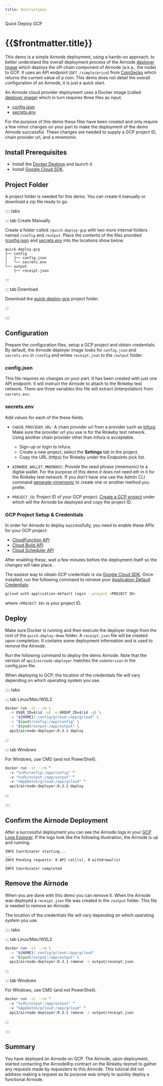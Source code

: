 ```yaml
---
title: Instructions
---
```


<TitleSpan>Quick Deploy GCP</TitleSpan>

# {{$frontmatter.title}}

<VersionWarning/>

<TocHeader /> <TOC class="table-of-contents" :include-level="[2,3]" />

This demo is a simple Airnode deployment, using a hands-on approach, to better understand the overall deployment process of the Airnode [deployer image](../../../grp-providers/docker/deployer-image.md) which deploys the off-chain component of Airnode (a.k.a., the node) to GCP. It uses an API endpoint (`GET /simple/price`) from [CoinGecko](https://www.coingecko.com/en/api/documentation) which returns the current value of a coin. This demo does not detail the overall configuration of an Airnode, it is just a quick start.

An Airnode cloud provider deployment uses a Docker image (called [deployer image](../../../grp-providers/docker/deployer-image.md)) which in turn requires three files as input.

- [config.json](./config-json.md)
- [secrets.env](./secrets-env.md)

For the purpose of this demo these files have been created and only require a few minor changes on your part to make the deployment of the demo Airnode successful. These changes are needed to supply a GCP project ID, chain provider url, and a mnemonic.

## Install Prerequisites

- Install the [Docker Desktop](https://docs.docker.com/get-docker/) and launch it.
- Install [Google Cloud SDK](https://cloud.google.com/sdk/docs/install).

## Project Folder

A project folder is needed for this demo. You can create it manually or download a zip file ready to go.

:::: tabs

::: tab Create Manually

Create a folder called `/quick-deploy-gcp` with two more internal folders named `/config` and `/output`. Place the contents of the files provided ([config.json](./config-json.md) and [secrets.env](./secrets-env.md) into the locations show below.

```
quick-deploy-gcp
├── config
│   ├── config.json
│   └── secrets.env
└── output
    ├── receipt.json
```

:::

::: tab Download

Download the <a href="/zip-files/quick-deploy-gcp-v0.3.zip" download>
quick-deploy-gcp</a> project folder.

:::

::::

## Configuration

Prepare the configuration files, setup a GCP project and obtain credentials. By default, the Airnode deployer image looks for `config.json` and `secrets.env` in `/config` and writes `receipt.json` to the `/output` folder.

### config.json

This file requires no changes on your part. It has been created with just one API endpoint. It will instruct the Airnode to attach to the Rinkeby test network. There are three variables this file will extract (interpolation) from `secrets.env`.

### secrets.env

Add values for each of the these fields.

- `CHAIN_PROVIDER_URL`: A chain provider url from a provider such as [Infura](https://infura.io/). Make sure the provider url you use is for the Rinkeby test network. Using another chain provider other than Infura is acceptable.

  - Sign-up or login to Infura.
  - Create a new project, select the **Settings** tab in the project.
  - Copy the URL (https) for Rinkeby under the Endpoints pick list.

- `AIRNODE_WALLET_MNEMONIC`: Provide the seed phrase (mnemonic) to a digital wallet. For the purpose of this demo it does not need eth in it for the Rinkeby test network. If you don't have one use the Admin CLI command [generate-mnemonic](../../../reference/packages/admin-cli.md#generate-mnemonic) to create one or another method you prefer.

- `PROJECT_ID`: Project ID of your GCP project. [Create a GCP project](https://cloud.google.com/resource-manager/docs/creating-managing-projects) under which will the Airnode be deployed and copy the project ID.

### GCP Project Setup & Credentials

In order for Airnode to deploy successfully, you need to enable these APIs for your GCP project:

- [CloudFunction API](https://console.cloud.google.com/apis/library/cloudfunctions.googleapis.com)
- [Cloud Build API](https://console.cloud.google.com/apis/library/cloudbuild.googleapis.com)
- [Cloud Scheduler API](https://console.cloud.google.com/apis/library/cloudscheduler.googleapis.com)

After enabling these, wait a few minutes before the deployment itself so the changes will take place.

The easiest way to obtain GCP credentials is via [Google Cloud SDK](https://cloud.google.com/sdk/docs/install). Once installed, run the following command to retrieve your [Application Default Credentials](https://cloud.google.com/sdk/gcloud/reference/auth/application-default/login):

```bash
gcloud auth application-default login --project <PROJECT ID>
```

where `<PROJECT ID>` is your project ID.

## Deploy

Make sure Docker is running and then execute the deployer image from the root of the `quick-deploy-demo` folder. A `receipt.json` file will be created upon completion. It contains some deployment information and is used to remove the Airnode.

Run the following command to deploy the demo Airnode. Note that the version of `api3/airnode-deployer` matches the `nodeVersion` in the config.json file. <airnode-DeployerPermissionsWarning/>

When deploying to GCP, the location of the credentials file will vary depending on which operating system you use.

:::: tabs

::: tab Linux/Mac/WSL2

```sh
docker run -it --rm \
  -e USER_ID=$(id -u) -e GROUP_ID=$(id -g) \
  -v "${HOME}/.config/gcloud:/app/gcloud" \
  -v "$(pwd)/config:/app/config" \
  -v "$(pwd)/output:/app/output" \
  api3/airnode-deployer:0.3.1 deploy
```

:::

::: tab Windows

For Windows, use CMD (and not PowerShell).

```sh
docker run -it --rm ^
  -v "%cd%/config:/app/config" ^
  -v "%cd%/output:/app/output" ^
  -v "%AppData%/gcloud:/app/gcloud" ^
  api3/airnode-deployer:0.3.1 deploy
```

:::

::::

## Confirm the Airnode Deployment

After a successful deployment you can see the Airnode logs in your [GCP Logs Explorer](https://console.cloud.google.com/logs). If the logs look like the following illustration, the Airnode is up and running.

```
INFO Coordinator starting...
...
INFO Pending requests: 0 API call(s), 0 withdrawal(s)
...
INFO Coordinator completed
```

<!-- Not really sure what else to put here. HTTP gateway is not available for GCP -->

## Remove the Airnode

When you are done with this demo you can remove it. When the Airnode was deployed a `receipt.json` file was created in the `/output` folder. This file is needed to remove an Airnode.

The location of the credentials file will vary depending on which operating system you use.

:::: tabs

::: tab Linux/Mac/WSL2

```sh
docker run -it --rm \
  -v "${HOME}/.config/gcloud:/app/gcloud"
  -v "$(pwd)/output:/app/output" \
  api3/airnode-deployer:0.3.1 remove -r output/receipt.json
```

:::

::: tab Windows

For Windows, use CMD (and not PowerShell).

```sh
docker run -it --rm ^
  -v "%cd%/output:/app/output" ^
  -v "%AppData%/gcloud:/app/gcloud" ^
  api3/airnode-deployer:0.3.1 remove -r output/receipt.json
```

:::

::::

## Summary

You have deployed an Airnode on GCP. The Airnode, upon deployment, started contacting the AirnodeRrp contract on the Rinkeby testnet to gather any requests made by requesters to this Airnode. This tutorial did not address making a request as its purpose was simply to quickly deploy a functional Airnode.
